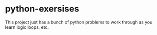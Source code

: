 # python-exersises

This project just has a bunch of python problems to work through as you learn logic loops, etc. 
